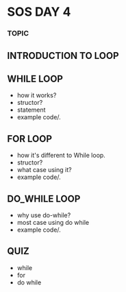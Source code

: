# SOS DAY 4
### TOPIC

## INTRODUCTION TO LOOP

## WHILE LOOP
 - how it works?
 - structor?
 - statement
 - example code/.

## FOR LOOP
 - how it's different to While loop.
 - structor?
 - what case using it?
 - example code/.

## DO_WHILE LOOP
 - why use do-while?
 - most case using do while
 - example code/.

## QUIZ
 - while
 - for
 - do while

